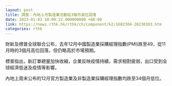 ```yaml
---
layout: post
title: 調查：內地上月製造業活動從3個月高位回落
date: 2023-01-03 10:09:22.000000000 +08:00
link: https://news.rthk.hk/rthk/ch/component/k2/1682304-20230103.htm
categories: rthk
---
```


財新及標普全球聯合公布，去年12月中國製造業採購經理指數(PMI)跌至49，從11月時的3個月高位回落，但仍略高於市場預期。

標普指出，新訂單總量加快收縮，企業反映疫情持續，需求相對疲弱，出口受到全球經濟低迷及疫情等影響。

內地上周末公布的12月官方製造業及非製造業採購經理指數均跌至34個月低位。
